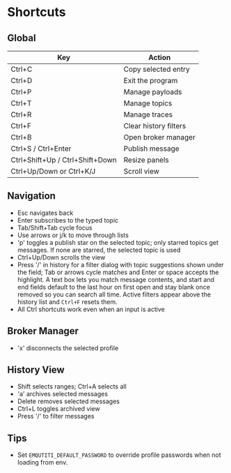 # Shortcuts

## Global

| Key | Action |
| --- | ------ |
| Ctrl+C | Copy selected entry |
| Ctrl+D | Exit the program |
| Ctrl+P | Manage payloads |
| Ctrl+T | Manage topics |
| Ctrl+R | Manage traces |
| Ctrl+F | Clear history filters |
| Ctrl+B | Open broker manager |
| Ctrl+S / Ctrl+Enter | Publish message |
| Ctrl+Shift+Up / Ctrl+Shift+Down | Resize panels |
| Ctrl+Up/Down or Ctrl+K/J | Scroll view |

## Navigation

- Esc navigates back
- Enter subscribes to the typed topic
- Tab/Shift+Tab cycle focus
- Use arrows or j/k to move through lists
- 'p' toggles a publish star on the selected topic; only starred topics get
  messages. If none are starred, the selected topic is used
- Ctrl+Up/Down scrolls the view
- Press '/' in history for a filter dialog with topic suggestions shown
  under the field; Tab or arrows cycle matches and Enter or space accepts
  the highlight. A text box lets you match message contents, and start
  and end fields default to the last hour on first open and stay blank
  once removed so you can search all time. Active filters appear above the
  history list and `Ctrl+F` resets them.
- All Ctrl shortcuts work even when an input is active

## Broker Manager

- 'x' disconnects the selected profile

## History View

- Shift selects ranges; Ctrl+A selects all
- 'a' archives selected messages
- Delete removes selected messages
- Ctrl+L toggles archived view
- Press '/' to filter messages

## Tips

- Set `EMQUTITI_DEFAULT_PASSWORD` to override profile passwords when not loading from env.
